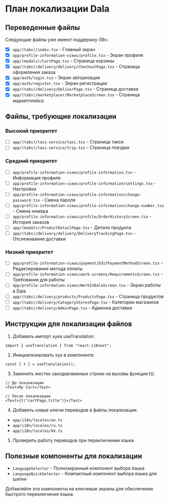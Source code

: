 # План локализации Dala

## Переведенные файлы

Следующие файлы уже имеют поддержку i18n:

- [x] `app/(tabs)/index.tsx` - Главный экран
- [x] `app/profile-information-views/profile.tsx` - Экран профиля
- [x] `app/(modals)/CartPage.tsx` - Страница корзины
- [x] `app/(tabs)/delivery/delivery/ChechoutPage.tsx` - Страница оформления заказа
- [x] `app/auth/login.tsx` - Экран авторизации
- [x] `app/auth/register.tsx` - Экран регистрации
- [x] `app/(tabs)/delivery/DeliverPage.tsx` - Страница доставки
- [x] `app/(tabs)/marketplacer/MarketplaceScreen.tsx` - Страница маркетплейса

## Файлы, требующие локализации

### Высокий приоритет

- [ ] `app/(tabs)/taxi-service/taxi.tsx` - Страница такси
- [ ] `app/(tabs)/taxi-service/trip.tsx` - Страница поездки

### Средний приоритет

- [ ] `app/profile-information-views/profile-information.tsx` - Информация профиля
- [ ] `app/profile-information-views/profile-information/settings.tsx` - Настройки
- [ ] `app/profile-information-views/profile-information/change-password.tsx` - Смена пароля
- [ ] `app/profile-information-views/profile-information/change-number.tsx` - Смена номера
- [ ] `app/profile-information-views/profile/OrderHistoryScreen.tsx` - История заказов
- [ ] `app/(modals)/ProductDetailPage.tsx` - Детали продукта
- [ ] `app/(tabs)/delivery/delivery/DeliveryTrackingPage.tsx` - Отслеживание доставки

### Низкий приоритет

- [ ] `app/profile-information-views/payment/EditPaymentMethodScreen.tsx` - Редактирование метода оплаты
- [ ] `app/profile-information-views/work-screens/RequirementsScreen.tsx` - Требования для работы
- [ ] `app/profile-information-views/WorkInDalaScreen.tsx` - Экран работы в Dala
- [ ] `app/(tabs)/delivery/products/ProductsPage.tsx` - Страница продуктов
- [ ] `app/(tabs)/delivery/CategoryStoresPage.tsx` - Категории магазинов
- [ ] `app/(tabs)/delivery/AdminPage.tsx` - Админка доставки

## Инструкции для локализации файлов

1. Добавить импорт хука useTranslation:

```tsx
import { useTranslation } from "react-i18next";
```

2. Инициализировать хук в компоненте:

```tsx
const { t } = useTranslation();
```

3. Заменить жестко закодированные строки на вызовы функции t():

```tsx
// До локализации
<Text>My Cart</Text>

// После локализации
<Text>{t("cartPage.title")}</Text>
```

4. Добавить новые ключи переводов в файлы локализации:

- `app/i18n/locales/en.ts`
- `app/i18n/locales/ru.ts`
- `app/i18n/locales/kk.ts`

5. Проверить работу переводов при переключении языка

## Полезные компоненты для локализации

- `LanguageSelector` - Полноэкранный компонент выбора языка
- `LanguageQuickSelector` - Компактный компонент выбора языка для шапки

Добавляйте эти компоненты на ключевые экраны для обеспечения быстрого переключения языка.
